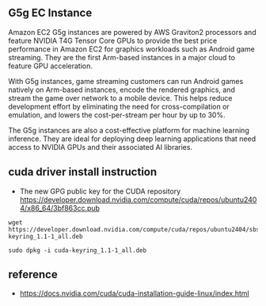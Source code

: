 ## G5g EC Instance ##
Amazon EC2 G5g instances are powered by AWS Graviton2 processors and feature NVIDIA T4G Tensor Core GPUs to provide the best price performance in Amazon EC2 for graphics workloads such as Android game streaming. They are the first Arm-based instances in a major cloud to feature GPU acceleration.

With G5g instances, game streaming customers can run Android games natively on Arm-based instances, encode the rendered graphics, and stream the game over network to a mobile device. This helps reduce development effort by eliminating the need for cross-compilation or emulation, and lowers the cost-per-stream per hour by up to 30%.

The G5g instances are also a cost-effective platform for machine learning inference. They are ideal for deploying deep learning applications that need access to NVIDIA GPUs and their associated AI libraries.


## cuda driver install instruction ##

* The new GPG public key for the CUDA repository
  https://developer.download.nvidia.com/compute/cuda/repos/ubuntu2404/x86_64/3bf863cc.pub


```
wget https://developer.download.nvidia.com/compute/cuda/repos/ubuntu2404/sbsa/cuda-keyring_1.1-1_all.deb

sudo dpkg -i cuda-keyring_1.1-1_all.deb
```

## reference ##

* https://docs.nvidia.com/cuda/cuda-installation-guide-linux/index.html

